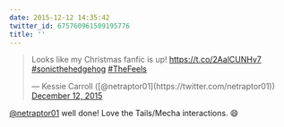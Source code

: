 ```yaml
---
date: 2015-12-12 14:35:42
twitter_id: 675760961509195776
title: ''
---
```


<blockquote class="twitter-tweet"><p lang="en" dir="ltr">Looks like my Christmas fanfic is up! <a href="https://t.co/2AalCUNHv7">https://t.co/2AalCUNHv7</a> <a href="https://twitter.com/hashtag/sonicthehedgehog?src=hash&amp;ref_src=twsrc%5Etfw">#sonicthehedgehog</a> <a href="https://twitter.com/hashtag/TheFeels?src=hash&amp;ref_src=twsrc%5Etfw">#TheFeels</a></p>&mdash; Kessie Carroll ([@netraptor01](https://twitter.com/netraptor01)) <a href="https://twitter.com/netraptor01/status/675751054722637824?ref_src=twsrc%5Etfw">December 12, 2015</a></blockquote>
<script async src="https://platform.twitter.com/widgets.js" charset="utf-8"></script>

[@netraptor01](https://twitter.com/netraptor01) well done! Love the Tails/Mecha interactions. 😄
